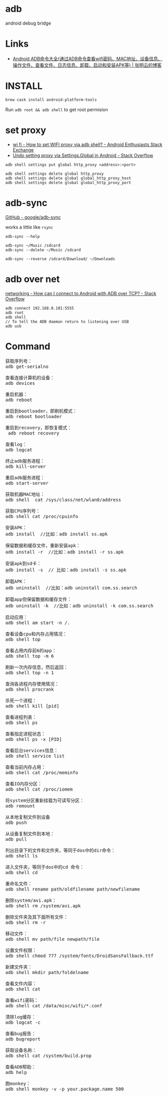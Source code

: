 # adb 

android debug bridge

# Links

* [Android ADB命令大全(通过ADB命令查看wifi密码、MAC地址、设备信息、操作文件、查看文件、日志信息、卸载、启动和安装APK等) | 张明云的博客](http://zmywly8866.github.io/2015/01/24/all-adb-command.html)

# INSTALL

```sh
brew cask install android-platform-tools
```

Run `adb root && adb shell` to get root permision

# set proxy

* [wi fi - How to set WIFI proxy via adb shell? - Android Enthusiasts Stack Exchange](https://android.stackexchange.com/questions/98287/how-to-set-wifi-proxy-via-adb-shell)
* [Undo setting proxy via Settings.Global in Android - Stack Overflow](https://stackoverflow.com/questions/31807559/undo-setting-proxy-via-settings-global-in-android)

```
adb shell settings put global http_proxy <address>:<port>

adb shell settings delete global http_proxy
adb shell settings delete global global_http_proxy_host
adb shell settings delete global global_http_proxy_port
```

# adb-sync

[GitHub - google/adb-sync](https://github.com/google/adb-sync)

works a little like `rsync`

```
adb-sync --help

adb-sync ~/Music /sdcard
adb-sync --delete ~/Music /sdcard

adb-sync --reverse /sdcard/Download/ ~/Downloads
```

# adb over net

[networking - How can I connect to Android with ADB over TCP? - Stack Overflow](https://stackoverflow.com/questions/2604727/how-can-i-connect-to-android-with-adb-over-tcp/3623727#3623727)

```
adb connect 192.168.0.101:5555
adb root
adb shell
// To tell the ADB daemon return to listening over USB
adb usb
```

# Command

<pre>
获取序列号：
adb get-serialno

查看连接计算机的设备：
adb devices

重启机器：
adb reboot

重启到bootloader，即刷机模式：
adb reboot bootloader

重启到recovery，即恢复模式：
 adb reboot recovery

查看log：
adb logcat

终止adb服务进程：
adb kill-server

重启adb服务进程：
adb start-server

获取机器MAC地址：
adb shell  cat /sys/class/net/wlan0/address

获取CPU序列号：
adb shell cat /proc/cpuinfo

安装APK：
adb install <apkfile> //比如：adb install ss.apk

保留数据和缓存文件，重新安装apk：
adb install -r <apkfile> //比如：adb install -r ss.apk

安装apk到sd卡：
adb install -s <apkfile> // 比如：adb install -s ss.apk

卸载APK：
adb uninstall <package> //比如：adb uninstall com.ss.search

卸载app但保留数据和缓存文件：
adb uninstall -k <package> //比如：adb uninstall -k com.ss.search

启动应用：
adb shell am start -n <package_name>/.<activity_class_name>

查看设备cpu和内存占用情况：
adb shell top

查看占用内存前6的app：
adb shell top -m 6

刷新一次内存信息，然后返回：
adb shell top -n 1

查询各进程内存使用情况：
adb shell procrank

杀死一个进程：
adb shell kill [pid]

查看进程列表：
adb shell ps

查看指定进程状态：
adb shell ps -x [PID]

查看后台services信息：
adb shell service list

查看当前内存占用：
adb shell cat /proc/meminfo

查看IO内存分区：
adb shell cat /proc/iomem

将system分区重新挂载为可读写分区：
adb remount

从本地复制文件到设备  
adb push <local> <remote>

从设备复制文件到本地：
adb pull <remote>  <local>

列出目录下的文件和文件夹，等同于dos中的dir命令：
adb shell ls

进入文件夹，等同于dos中的cd 命令：
adb shell cd <folder>

重命名文件：
adb shell rename path/oldfilename path/newfilename

删除system/avi.apk：
adb shell rm /system/avi.apk

删除文件夹及其下面所有文件：
adb shell rm -r <folder>

移动文件：
adb shell mv path/file newpath/file

设置文件权限：
adb shell chmod 777 /system/fonts/DroidSansFallback.ttf

新建文件夹：
adb shell mkdir path/foldelname

查看文件内容：
adb shell cat <file>

查看wifi密码：
adb shell cat /data/misc/wifi/*.conf

清除log缓存：
adb logcat -c

查看bug报告：
adb bugreport

获取设备名称：
adb shell cat /system/build.prop

查看ADB帮助：
adb help

跑monkey：
adb shell monkey -v -p your.package.name 500
</pre>


